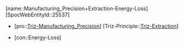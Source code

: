 ﻿---
type: TrizContradiction
aliases:
- Manufacturing_Precision+Extraction-Energy-Loss
license: CC BY-SA 4.0
copyright: https://github.com/SpocWeb
IsDeleted: false
IsReadOnly: false
Confidential: public
tags: 
- Triz/Contradiction
---
[name::Manufacturing_Precision+Extraction-Energy-Loss]
[SpocWebEntityId::25537]
+ [pro::[Triz-Manufacturing_Precision](tech/Triz/Parameter/Triz-Manufacturing_Precision.md)]
[Triz-Principle::[Triz-Extraction](tech/Triz/Principle/Triz-Extraction.md)]
- [con::Energy-Loss]

